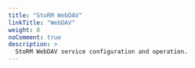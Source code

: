 ```yaml
---
title: "StoRM WebDAV"
linkTitle: "WebDAV"
weight: 0
noComment: true
description: >
  StoRM WebDAV service configuration and operation. 
---
```

